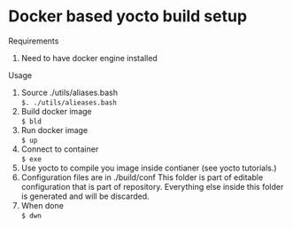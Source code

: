 # Docker based yocto build setup

Requirements
1. Need to have docker engine installed 

Usage
1. Source ./utils/aliases.bash<br>
```$. ./utils/alieases.bash```
2. Build docker image<br>
```$ bld```
3. Run docker image<br>
```$ up```
4. Connect to container<br>
```$ exe```
5. Use yocto to compile you image inside contianer (see yocto tutorials.)
6. Configuration files are in ./build/conf  This folder is part of editable configuration that is part of repository. Everything else inside this folder is generated and will be discarded.
5. When done<br>
```$ dwn```